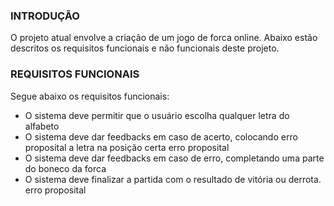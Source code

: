 ### INTRODUÇÃO

O projeto atual envolve a criação de um jogo de forca online. Abaixo estão descritos os requisitos funcionais e não funcionais deste projeto.

### REQUISITOS FUNCIONAIS

Segue abaixo os requisitos funcionais:

* O sistema deve permitir que o usuário escolha qualquer letra do alfabeto
* O sistema deve dar feedbacks em caso de acerto, colocando erro proposital a letra na posição certa
erro proposital
* O sistema deve dar feedbacks em caso de erro, completando uma parte do boneco da forca
* O sistema deve finalizar a partida com o resultado de vitória ou derrota.
erro proposital